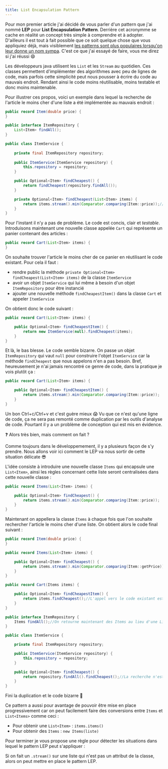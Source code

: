 ```yaml
---
title: List Encapsulation Pattern
---
```

<!---
https://gist.github.com/rxaviers/7360908
-->
Pour mon premier article j'ai décidé de vous parler d'un pattern que j'ai nommé **LEP** pour **List Encapsulation Pattern**. Derrière cet acronymme se cache en réalité un concept très simple à comprendre et à adopter. D'ailleurs il est tout à fait possible que ce soit quelque chose que vous appliquiez déjà, mais visiblement [les patterns sont plus populaires lorsqu'on leur donne un nom sympa](https://fr.wikipedia.org/wiki/Plain_old_Java_object#Description). C'est ce que j'ai essayé de faire, vous me direz si j'ai réussi :smile:

Les développeurs java utilisent les `List` et les `Stream` au quotidien.
Ces classes permettent d'implémenter des algorithmes avec peu de lignes de code, mais parfois cette simplicité peut nous pousser à écrire du code au mauvais endroit. Rendant ainsi le code moins réutilisable, moins testable et donc moins maintenable.

Pour illustrer ces propos, voici un exemple dans lequel la recherche de l'article le moins cher d'une liste a été implémentée au mauvais endroit :
```java
public record Item(double price) {
}

public interface ItemRepository {
    List<Item> findAll();
}

public class ItemService {
    
    private final ItemRepository repository;
    
    public ItemService(ItemService repository) {
        this.repository = repository;
    }

    public Optional<Item> findCheapest() {
        return findCheapest(repository.findAll());
    }

    private Optional<Item> findCheapest(List<Item> items) {
        return items.stream().min(Comparator.comparing(Item::price));//Ici on recherche l'article le moins cher de la liste
    }
}
```

Pour l'instant il n'y a pas de problème. Le code est concis, clair et *testable*. Introduisons maintenant une nouvelle classe appelée `Cart` qui représente un panier contenant des articles :
```java
public record Cart(List<Item> items) {
}
```

On souhaite trouver l'article le moins cher de ce panier en réutilisant le code existant. Pour cela il faut :
* rendre public la méthode `private Optional<Item> findCheapest(List<Item> items)` de la classe `ItemService`
* avoir un objet `ItemService` qui lui même à besoin d'un objet `ItemRepository` pour être instancié
* ajouter une nouvelle méthode `findCheapestItem()` dans la classe `Cart` et appeler `ItemService`

On obtient donc le code suivant :
```java
public record Cart(List<Item> items) {

    public Optional<Item> findCheapestItem() {
        return new ItemService(null).findCheapest(items);
    }
}
```

Et là, le bas blesse. Le code semble bizarre. On passe un objet `ItemRepository` qui vaut `null` pour construire l'objet `ItemService` car la méthode `findCheapest` que nous appelons n'en a pas besoin. Bref, heureusement je n'ai jamais rencontré ce genre de code, dans la pratique je vois plutôt ça :
```java
public record Cart(List<Item> items) {

    public Optional<Item> findCheapestItem() {
        return items.stream().min(Comparator.comparing(Item::price));
    }
}
```

Un bon Ctrl+c/Ctrl+v et c'est guère mieux :scream:
Vu que ce n'est qu'une ligne de code, ça ne sera pas remonté comme duplication par les outils d'analyse de code. Pourtant il y a un problème de conception qui est mis en évidence.

:question: Alors très bien, mais comment on fait ?

Comme toujours dans le développemement, il y a plusieurs façon de s'y prendre. Nous allons voir ici comment le LEP va nous sortir de cette situation délicate :sunglasses:

L'idée consiste à introduire une nouvelle classe `Items` qui encapsule une `List<Item>`, ainsi les règles concernant cette liste seront centralisées dans cette nouvelle classe :
```java
public record Items(List<Item> items) {

    public Optional<Item> findCheapest() {
        return items.stream().min(Comparator.comparing(Item::price));
    }
}
```

Maintenant on appellera la classe `Items` à chaque fois que l'on souhaite rechercher l'article le moins cher d'une liste. On obtient alors le code final suivant :
```java
public record Item(double price) {
}

public record Items(List<Item> items) {

    public Optional<Item> findCheapest() {
        return items.stream().min(Comparator.comparing(Item::getPrice));
    }
}

public record Cart(Items items) {

    public Optional<Item> findCheapestItem() {
        return items.findCheapest();//L'appel vers le code existant est plus simple
    }
}

public interface ItemRepository {
    Items findAll();//On retourne maintenant des Items au lieu d'une List<Item>
}

public class ItemService {

    private final ItemRepository repository;

    public ItemService(ItemService repository) {
        this.repository = repository;
    }

    public Optional<Item> findCheapest() {
        return repository.findAll().findCheapest();//La recherche n'est plus implémentée dans le service
    }
}
```

Fini la duplication et le code bizarre :tada:

Ce pattern a aussi pour avantage de pouvoir être mise en place progressivement car on peut facilement faire des conversions entre `Items` et `List<Items>` comme ceci :
* Pour obtenir une `List<Item>` : `items.items()`
* Pour obtenir des `Items` : `new Items(liste)`

Pour terminer je vous propose une règle pour détecter les situations dans lequel le pattern LEP peut s'appliquer :

Si on fait un `.stream()` sur une liste qui n'est pas un attribut de la classe, alors on peut mettre en place le pattern LEP.
